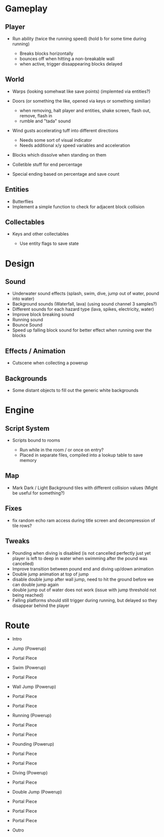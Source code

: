 
# Gameplay

## Player

- Run ability (twice the running speed) (hold b for some time during running)

    - Breaks blocks horizontally
    - bounces off when hitting a non-breakable wall
    - when active, trigger dissappearing blocks delayed

## World

- Warps (looking somehwat like save points) (implemted via entities?)
- Doors (or something the like, opened via keys or something similiar)

    - when removing, halt player and entities, shake screen, flash out, remove, flash in
    - rumble and "tada" sound

- Wind gusts accelerating tuff into different directions

    - Needs some sort of visual indicator
    - Needs additional x/y speed variables and acceleration

- Blocks which dissolve when standing on them

- Colletible stuff for end percentage
- Special ending based on percentage and save count

## Entities

- Butterflies
- Implement a simple function to check for adjacent block collision


## Collectables

- Keys and other collectables

    - Use entity flags to save state


# Design

## Sound

- Underwater sound effects (splash, swim, dive, jump out of water, pound into water)
- Background sounds (Waterfall, lava) (using sound channel 3 samples?)
- Different sounds for each hazard type (lava, spikes, electricity, water)
- Improve block breaking sound
- Running sound
- Bounce Sound
- Speed up falling block sound for better effect when running over the blocks

## Effects / Animation

- Cutscene when collecting a powerup

## Backgrounds

- Some distant objects to fill out the generic white backgrounds


# Engine

## Script System

- Scripts bound to rooms

    - Run while in the room / or once on entry?
    - Placed in separate files, compiled into a lookup table to save memory

## Map

- Mark Dark / Light Background tiles with different collision values (Might be useful for something?)


## Fixes

- fix random echo ram access during title screen and decompression of tile rows?


## Tweaks

- Pounding when diving is disabled (is not cancelled perfectly just yet player is left to deep in water when swimming after the pound was cancelled)
- Improve transition between pound end and diving up/down animation
- Double jump animation at top of jump
- disable double jump after wall jump, need to hit the ground before we can double jump again
- double jump out of water does not work (issue with jump threshold not being reached)
- Falling platforms should still trigger during running, but delayed so they disappear behind the player


# Route

- Intro
- Jump (Powerup)
- Portal Piece

- Swim (Powerup)
- Portal Piece

- Wall Jump (Powerup)
- Portal Piece
- Portal Piece

- Running (Powerup)
- Portal Piece
- Portal Piece

- Pounding (Powerup)
- Portal Piece
- Portal Piece

- Diving (Powerup)
- Portal Piece

- Double Jump (Powerup)
- Portal Piece
- Portal Piece
- Portal Piece

- Outro

